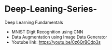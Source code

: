 # Deep-Leaning-Series-
Deep Learning Fundamentals 
- MNIST Digit Recognition using CNN
- Data Augmentation using Image Data Generator
- Youtube link: https://youtu.be/0z6QrBOdp3s
